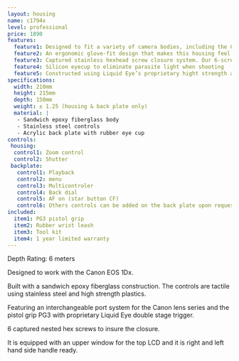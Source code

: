 ```yaml
---
layout: housing
name: c1794x
level: professional
price: 1890
features:
  feature1: Designed to fit a variety of camera bodies, including the Canon EOS 1Dx
  feature2: An ergonomic glove-fit design that makes this housing feel and operate like your DLSR
  feature3: Captured stainless hexhead screw closure system. Our 6-screw closure system insures a tight, even seal, while eliminating the problems of screw loss and corrosion
  feature4: Silicon eyecup to eliminate parasite light when shooting
  feature5: Constructed using Liquid Eye’s proprietary hight strength and ultra weight epoxy resin sandwiched core technology.
specifications:
  width: 210mm
  height: 215mm
  depth: 150mm
  weight: ± 1.25 (housing & back plate only)
  material: |
   - Sandwich epoxy fiberglass body
   - Stainless steel controls
   - Acrylic back plate with rubber eye cup
controls:
 housing:
  control1: Zoom control
  control2: Shutter
 backplate:
   control1: Playback
   control2: menu
   control3: Multicontroler
   control4: Back dial
   control5: AF on (star button CF)
   control6: Others controls can be added on the back plate upon request. Additional cost, ask for prices.
included:
  item1: PG3 pistol grip
  item2: Rubber wrist leash
  item3: Tool kit
  item4: 1 year limited warranty
---
```

Depth Rating: 6 meters

Designed to work with the Canon EOS 1Dx.

Built with a sandwich epoxy fiberglass construction. The controls are tactile using stainless steel and high strength plastics.

Featuring an interchangeable port system for the Canon lens series and the pistol grip PG3 with proprietary Liquid Eye double stage trigger.

6 captured nested hex screws to insure the closure.

It is equipped with an upper window for the top LCD and it is right and left hand side handle ready.
